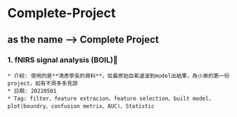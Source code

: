 # Complete-Project
as the name --> Complete Project
---
### 1. fNIRS signal analysis (**BOIL**)🤏
    * 介紹: 使用的是**清彥學長的資料**，從最原始血氧濾波到model出結果，為小弟的第一份project，如有不周多多見諒
    * 日期: 20220501
    * Tag: filter、feature extracion、feature selection、built model、plot(boundry、confusion metrix、AUC)、Statistic
    
   
